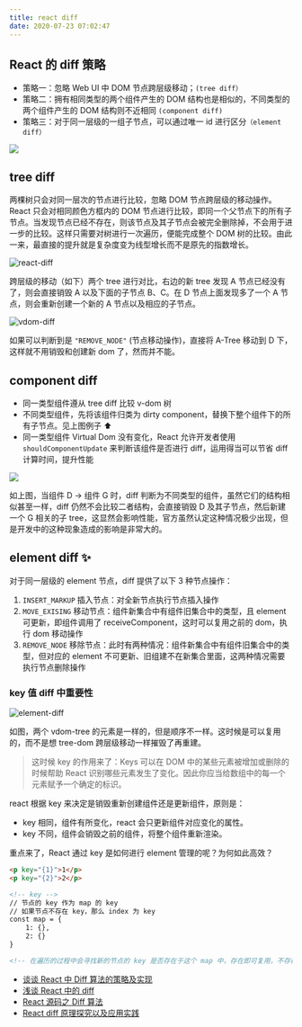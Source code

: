 ```yaml
---
title: react diff
date: 2020-07-23 07:02:47
---
```


## React 的 diff 策略

- 策略一：忽略 Web UI 中 DOM 节点跨层级移动；`(tree diff）`
- 策略二：拥有相同类型的两个组件产生的 DOM 结构也是相似的，不同类型的两个组件产生的 DOM 结构则不近相同 `(component diff)`
- 策略三：对于同一层级的一组子节点，可以通过唯一 id 进行区分`（element diff）`

![](https://gitee.com/alvin0216/cdn/raw/master/img/react/react-dom-diff.png)

## tree diff

两棵树只会对同一层次的节点进行比较，忽略 DOM 节点跨层级的移动操作。React 只会对相同颜色方框内的 DOM 节点进行比较，即同一个父节点下的所有子节点。当发现节点已经不存在，则该节点及其子节点会被完全删除掉，不会用于进一步的比较。这样只需要对树进行一次遍历，便能完成整个 DOM 树的比较。由此一来，最直接的提升就是复杂度变为线型增长而不是原先的指数增长。

![react-diff](https://gitee.com/alvin0216/cdn/raw/master/img/react/react-diff.png)

跨层级的移动（如下）两个 tree 进行对比，右边的新 tree 发现 A 节点已经没有了，则会直接销毁 A 以及下面的子节点 B、C。在 D 节点上面发现多了一个 A 节点，则会重新创建一个新的 A 节点以及相应的子节点。

![vdom-diff](https://gitee.com/alvin0216/cdn/raw/master/img/react/vdom-diff2.png)

如果可以判断到是 `"REMOVE_NODE"` (节点移动操作)，直接将 A-Tree 移动到 D 下，这样就不用销毁和创建新 dom 了，然而并不能。

## component diff

- 同一类型组件遵从 tree diff 比较 v-dom 树
- 不同类型组件，先将该组件归类为 dirty component，替换下整个组件下的所有子节点。见上图例子 ⬆️
- 同一类型组件 Virtual Dom 没有变化，React 允许开发者使用 `shouldComponentUpdate` 来判断该组件是否进行 diff，运用得当可以节省 diff 计算时间，提升性能

![](https://gitee.com/alvin0216/cdn/raw/master/img/react/component-diff.png)

如上图，当组件 D → 组件 G 时，diff 判断为不同类型的组件，虽然它们的结构相似甚至一样，diff 仍然不会比较二者结构，会直接销毁 D 及其子节点，然后新建一个 G 相关的子 tree，这显然会影响性能，官方虽然认定这种情况极少出现，但是开发中的这种现象造成的影响是非常大的。

## element diff ✨

对于同一层级的 element 节点，diff 提供了以下 3 种节点操作：

1. `INSERT_MARKUP` 插入节点：对全新节点执行节点插入操作
2. `MOVE_EXISING` 移动节点：组件新集合中有组件旧集合中的类型，且 element 可更新，即组件调用了 receiveComponent，这时可以复用之前的 dom，执行 dom 移动操作
3. `REMOVE_NODE` 移除节点：此时有两种情况：组件新集合中有组件旧集合中的类型，但对应的 element 不可更新、旧组建不在新集合里面，这两种情况需要执行节点删除操作

### key 值 diff 中重要性

![element-diff](https://gitee.com/alvin0216/cdn/raw/master/img/react/element-diff1.png)

如图，两个 vdom-tree 的元素是一样的，但是顺序不一样。这时候是可以复用的，而不是想 tree-dom 跨层级移动一样摧毁了再重建。

> 这时候 key 的作用来了：Keys 可以在 DOM 中的某些元素被增加或删除的时候帮助 React 识别哪些元素发生了变化。因此你应当给数组中的每一个元素赋予一个确定的标识。

react 根据 key 来决定是销毁重新创建组件还是更新组件，原则是：

- key 相同，组件有所变化，react 会只更新组件对应变化的属性。
- key 不同，组件会销毁之前的组件，将整个组件重新渲染。

重点来了，React 通过 key 是如何进行 element 管理的呢？为何如此高效？

```HTML
<p key="{1}">1</p>
<p key="{2}">2</p>

<!-- key -->
// 节点的 key 作为 map 的 key
// 如果节点不存在 key，那么 index 为 key
const map = {
    1: {},
    2: {}
}

<!-- 在遍历的过程中会寻找新的节点的 key 是否存在于这个 map 中，存在即可复用，不存在就只能创建一个新的了-->
```

- [谈谈 React 中 Diff 算法的策略及实现](https://segmentfault.com/a/1190000016539430)
- [浅谈 React 中的 diff](https://blog.csdn.net/sexy_squirrel/article/details/79801940)
- [React 源码之 Diff 算法](https://segmentfault.com/a/1190000010686582)
- [React diff 原理探究以及应用实践](https://juejin.im/post/5cb5b4926fb9a068b52fb823)
